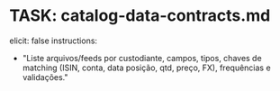 # TASK: catalog-data-contracts.md

elicit: false
instructions:

- "Liste arquivos/feeds por custodiante, campos, tipos, chaves de matching (ISIN, conta, data posição, qtd, preço, FX), frequências e validações."
